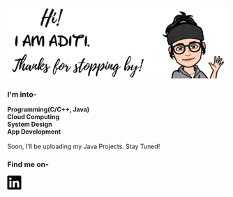 <!---img src="github.jpg" align="middle"/--->

![image for adititewari13](https://github.com/adititewari13/adititewari13/blob/master/github.jpg)

### I'm into-
**Programming(C/C++, Java)**
<br>
**Cloud Computing**
<br>
**System Design**
<br>
**App Development**
<br>
<br>
Soon, I'll be uploading my Java Projects. Stay Tuned!

### Find me on-

 <a href="https://www.linkedin.com/in/adititewari/" target="_blank">
  <img src="https://github.com/adititewari13/adititewari13/blob/master/icons/linkedin.png">
</a>
 <!--a href="https://www.twitter.com/adititewari13" target="_blank">
  ![Image of twitter](https://github.com/adititewari13/adititewari13/blob/master/icons/twitter.png)
</a>
 <a href="https://www.instagram.com/nightingale1311" target="_blank">
  ![Image of instagram](https://github.com/adititewari13/adititewari13/blob/master/icons/instagram.png)
</a-->


<!--
**adititewari13/adititewari13** is a ✨ _special_ ✨ repository because its `README.md` (this file) appears on your GitHub profile.

Here are some ideas to get you started:

- 🔭 I’m currently working on ...
- 🌱 I’m currently learning ...
- 👯 I’m looking to collaborate on ...
- 🤔 I’m looking for help with ...
- 💬 Ask me about ...
- 📫 How to reach me: ...
- 😄 Pronouns: ...
- ⚡ Fun fact: ...
-->
